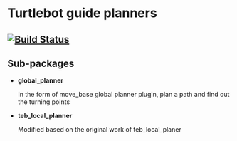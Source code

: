 # Turtlebot guide planners 
[![Build Status](https://travis-ci.org/SHTseng/turtlebot_guide_planners.svg?branch=master)](https://travis-ci.org/SHTseng/turtlebot_guide_planners)
----
## Sub-packages

* **global\_planner**

  In the form of move_base global planner plugin, plan a path and find out the turning points

* **teb\_local\_planner**

  Modified based on the original work of teb\_local\_planer
